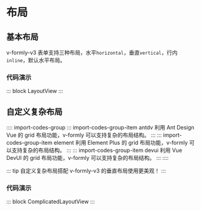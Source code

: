 # 布局

## 基本布局

v-formly-v3 表单支持三种布局，水平`horizontal`，垂直`vertical`，行内`inline`，默认水平布局。

### 代码演示

::: block
LayoutView
:::

## 自定义复杂布局

:::: import-codes-group
::: import-codes-group-item antdv
利用 Ant Design Vue 的 grid 布局功能，v-formly 可以支持复杂的布局结构。
:::
::: import-codes-group-item element
利用 Element Plus 的 grid 布局功能，v-formly 可以支持复杂的布局结构。
:::
::: import-codes-group-item devui
利用 Vue DevUI 的 grid 布局功能，v-formly 可以支持复杂的布局结构。
:::
::::

::: tip
自定义复杂布局搭配 v-formly-v3 的垂直布局使用更美观！
:::

### 代码演示

::: block
ComplicatedLayoutView
:::
